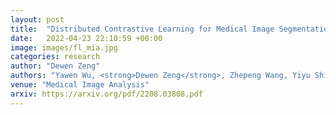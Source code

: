 ```yaml
---
layout: post
title:  "Distributed Contrastive Learning for Medical Image Segmentation"
date:   2022-04-23 22:10:59 +00:00
image: images/fl_mia.jpg
categories: research
author: "Dewen Zeng"
authors: "Yawen Wu, <strong>Dewen Zeng</strong>, Zhepeng Wang, Yiyu Shi, Jingtong Hu"
venue: "Medical Image Analysis"
arxiv: https://arxiv.org/pdf/2208.03808.pdf
---
```

